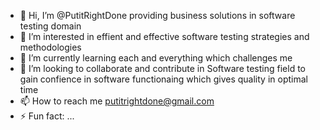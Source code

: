 - 👋 Hi, I’m @PutitRightDone providing business solutions in software testing domain
- 👀 I’m interested in effient and effective software testing strategies and methodologies
- 🌱 I’m currently learning each and everything which challenges me
- 💞️ I’m looking to collaborate and contribute in Software testing field to gain confience in software functionaing which gives quality in optimal time 
- 📫 How to reach me putitrightdone@gmail.com
- ⚡ Fun fact: ...

<!---
PutitRightDone/PutitRightDone is a ✨ special ✨ repository because its `README.md` (this file) appears on your GitHub profile.
You can click the Preview link to take a look at your changes.
--->
